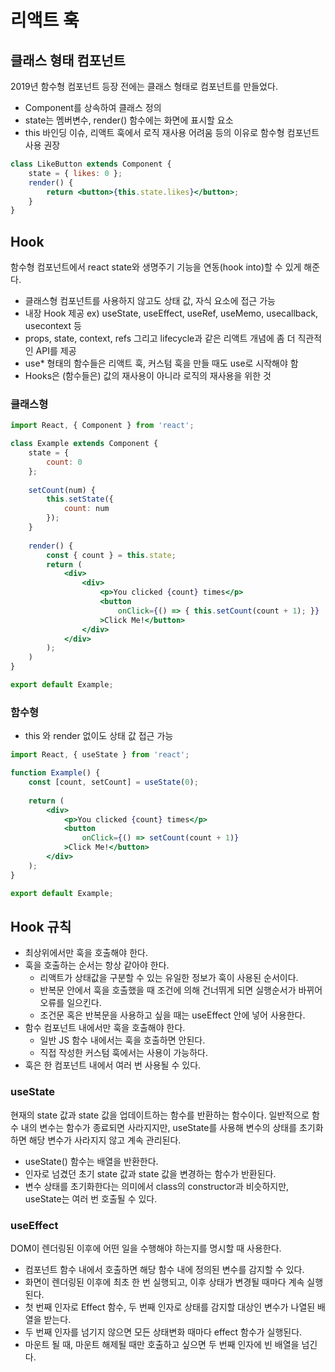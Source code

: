 # 리액트 훅

## 클래스 형태 컴포넌트
2019년 함수형 컴포넌트 등장 전에는 클래스 형태로 컴포넌트를 만들었다.
- Component를 상속하여 클래스 정의
- state는 멤버변수, render() 함수에는 화면에 표시할 요소
- this 바인딩 이슈, 리액트 훅에서 로직 재사용 어려움 등의 이유로 함수형 컴포넌트 사용 권장

```jsx
class LikeButton extends Component {
    state = { likes: 0 };
    render() {
        return <button>{this.state.likes}</button>;
    }
}
```

## Hook
함수형 컴포넌트에서 react state와 생명주기 기능을 연동(hook into)할 수 있게 해준다.
- 클래스형 컴포넌트를 사용하지 않고도 상태 값, 자식 요소에 접근 가능
- 내장 Hook 제공 ex) useState, useEffect, useRef, useMemo, usecallback, usecontext 등
- props, state, context, refs 그리고 lifecycle과 같은 리액트 개념에 좀 더 직관적인 API를 제공
- use* 형태의 함수들은 리액트 훅, 커스텀 훅을 만들 때도 use로 시작해야 함
- Hooks은 (함수들은) 값의 재사용이 아니라 로직의 재사용을 위한 것

### 클래스형
```jsx
import React, { Component } from 'react';

class Example extends Component {
    state = {
        count: 0
    };
    
    setCount(num) {
        this.setState({
            count: num
        });
    }
    
    render() {
        const { count } = this.state;
        return (
            <div>
                <div>
                    <p>You clicked {count} times</p>
                    <button
                        onClick={() => { this.setCount(count + 1); }}
                    >Click Me!</button>
                </div>
            </div>
        );
    )
}

export default Example;
```

### 함수형
- this 와 render 없이도 상태 값 접근 가능
```jsx
import React, { useState } from 'react';

function Example() {
    const [count, setCount] = useState(0);
    
    return (
        <div>
            <p>You clicked {count} times</p>
            <button
                onClick={() => setCount(count + 1)}
            >Click Me!</button>
        </div>
    );
}

export default Example;
```

## Hook 규칙
- 최상위에서만 훅을 호출해야 한다.
- 훅을 호출하는 순서는 항상 같아야 한다.
    - 리액트가 상태값을 구분할 수 있는 유일한 정보가 훅이 사용된 순서이다.
    - 반복문 안에서 훅을 호출했을 때 조건에 의해 건너뛰게 되면 실행순서가 바뀌어 오류를 일으킨다.
    - 조건문 혹은 반복문을 사용하고 싶을 때는 useEffect 안에 넣어 사용한다.
- 함수 컴포넌트 내에서만 훅을 호출해야 한다.
    - 일반 JS 함수 내에서는 훅을 호출하면 안된다.
    - 직접 작성한 커스텀 훅에서는 사용이 가능하다.
- 훅은 한 컴포넌트 내에서 여러 번 사용될 수 있다.

### useState
현재의 state 값과 state 값을 업데이트하는 함수를 반환하는 함수이다.
일반적으로 함수 내의 변수는 함수가 종료되면 사라지지만, useState를 사용해 변수의 상태를 초기화하면 해당 변수가 사라지지 않고 계속 관리된다.
- useState() 함수는 배열을 반환한다.
- 인자로 넘겼던 초기 state 값과 state 값을 변경하는 함수가 반환된다.
- 변수 상태를 초기화한다는 의미에서 class의 constructor과 비슷하지만, useState는 여러 번 호출될 수 있다.

### useEffect
DOM이 렌더링된 이후에 어떤 일을 수행해야 하는지를 명시할 때 사용한다.
- 컴포넌트 함수 내에서 호출하면 해당 함수 내에 정의된 변수를 감지할 수 있다.
- 화면이 렌더링된 이후에 최초 한 번 실행되고, 이후 상태가 변경될 때마다 계속 실행된다.
- 첫 번째 인자로 Effect 함수, 두 번째 인자로 상태를 감지할 대상인 변수가 나열된 배열을 받는다.
- 두 번째 인자를 넘기지 않으면 모든 상태변화 때마다 effect 함수가 실행된다.
- 마운트 될 때, 마운트 해제될 때만 호출하고 싶으면 두 번째 인자에 빈 배열을 넘긴다.